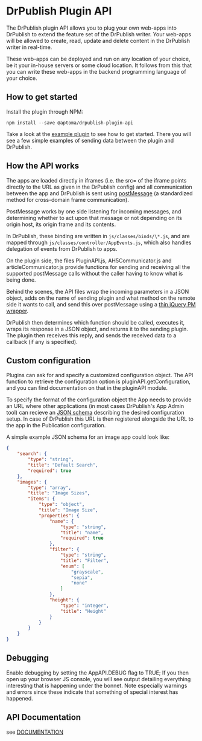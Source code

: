 DrPublish Plugin API
====================

The DrPublish plugin API allows you to plug your own web-apps into DrPublish to extend the feature set of the DrPublish writer. Your web-apps will be allowed to create, read, update and delete content in the DrPublish writer in real-time.

These web-apps can be deployed and run on any location of your choice, be it your in-house servers or some cloud location. It follows from this that you can write these web-apps in the backend programming language of your choice.

How to get started
------------------

Install the plugin through NPM:

    npm install --save @aptoma/drpublish-plugin-api

Take a look at the [example plugin](example/index.hhtml) to see how to get started. There you will see a few simple examples of sending data between the plugin and DrPublish.

How the API works
-----------------

The apps are loaded directly in iframes (i.e. the src= of the iframe points directly to the URL as given in the DrPublish config) and all communication between the app and DrPublish is sent using [postMessage](https://developer.mozilla.org/en/DOM/window.postMessage) (a standardized method for cross-domain frame communication).

PostMessage works by one side listening for incoming messages, and determining whether to act upon that message or not depending on its origin host, its origin frame and its contents.

In DrPublish, these binding are written in `js/classes/binds/\*.js`, and are mapped through `js/classes/controller/AppEvents.js`, which also handles delegation of events from DrPublish to apps.

On the plugin side, the files PluginAPI.js, AH5Communicator.js and articleCommunicator.js provide functions for sending and receiving all the supported postMessage calls without the caller having to know what is being done.

Behind the scenes, the API files wrap the incoming parameters in a JSON object, adds on the name of sending plugin and what method on the remote side it wants to call, and send this over postMessage using a [thin jQuery PM wrapper](https://github.com/daepark/postmessage/).

DrPublish then determines which function should be called, executes it, wraps its response in a JSON object, and returns it to the sending plugin. The plugin then receives this reply, and sends the received data to a callback (if any is specified).

Custom configuration
--------------------

Plugins can ask for and specify a customized configuration object. The API function to retrieve the configuration option is pluginAPI.getConfiguration, and you can find documentation on that in the pluginAPI module.

To specify the format of the configuration object the App needs to provide an URL where other applications (in most cases DrPublish's App Admin tool) can recieve an [JSON schema](http://json-schema.org/) describing the desired configuration setup. In case of DrPublish this URL is then registered alongside the URL to the app in the Publication configuration.

A simple example JSON schema for an image app could look like:
```JSON
{
    "search": {
        "type": "string",
        "title": "Default Search",
        "required": true
    },
    "images": {
        "type": "array",
        "title": "Image Sizes",
        "items": {
            "type": "object",
            "title": "Image Size",
            "properties": {
                "name": {
                    "type": "string",
                    "title": "name",
                    "required": true
                },
                "filter": {
                    "type": "string",
                    "title": "Filter",
                    "enum": [
                        "grayscale",
                        "sepia",
                        "none"
                    ]
                },
                "height": {
                    "type": "integer",
                    "title": "Height"
                }
            }
        }
    }
}
```

Debugging
---------------------

Enable debugging by setting the AppAPI.DEBUG flag to TRUE; If you then open up your browser JS console, you will see output detailing everything interesting that is happening under the bonnet. Note especially warnings and errors since these indicate that something of special interest has happened.

API Documentation
------------------------

see [DOCUMENTATION](DOCUMENTATION.md)
